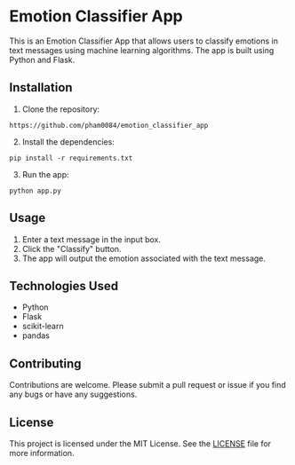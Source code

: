# Emotion Classifier App

This is an Emotion Classifier App that allows users to classify emotions in text messages using machine learning algorithms. The app is built using Python and Flask.

## Installation

1. Clone the repository:
```
https://github.com/pham0084/emotion_classifier_app
```

2. Install the dependencies:

```
pip install -r requirements.txt

```
3. Run the app:
```
python app.py
```

## Usage

1. Enter a text message in the input box.
2. Click the "Classify" button.
3. The app will output the emotion associated with the text message.

## Technologies Used

- Python
- Flask
- scikit-learn
- pandas

## Contributing

Contributions are welcome. Please submit a pull request or issue if you find any bugs or have any suggestions.

## License

This project is licensed under the MIT License. See the [LICENSE](LICENSE) file for more information.


